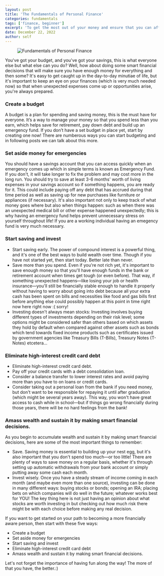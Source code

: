 ```yaml
---
layout: post
title: 'The Fundamentals of Personal Finance'
categories: fundamentals
tags: ['finance, beginner']
excerpt: 'To get the most out of your money and ensure that you can afford everything, make smart decisions about how to use it.'
date: December 22, 2022
author: self
---
```


<figure style="width: 600px" class="align-center">
  <img src="{{ '/images/blog/fundamentals-personal-finance.png' | absolute_url }}" alt="Fundamentals of Personal Finance">
</figure>   

You've got your budget, and you've got your savings, this is what everyone else but what else can you do? Well, how about doing some smart financial decisions that will make sure you have enough money for everything and then some? It's easy to get caught up in the day-to-day minutiae of life, but it's important to keep an eye on your finances (which is very much needed now) so that when unexpected expenses come up or opportunities arise, you're always prepared.

### Create a budget

A budget is a plan for spending and saving money, this is the must have for everyone. It’s a way to manage your money so that you spend less than you earn, which helps save for retirement, pay down debt and build up an emergency fund. If you don’t have a set budget in place yet, start by creating one now! There are numberous ways you can start budgeting and in following posts we can talk about this more.

### Set aside money for emergencies

You should have a savings account that you can access quickly when an emergency comes up which in simple terms is known as Emergency Fund. If you don't, it will take longer to fix the problem and may cost more in the long run. You should try to save at least 3-6 months' worth of living expenses in your savings account so if something happens, you are ready for it. This could include paying off any debt that has accrued during that time period as well as saving up for new purchases like furniture or appliances (if necessary). It's also important not only to keep track of what money goes where but also when things happen: such as when there was an unexpected medical bill or other expense happened unexpectedly; this is why having an emergency fund helps prevent unnecessary stress on yourself throughout life! If you are a working individual having an emegency fund is very much necessary.

### Start saving and invest

- Start saving early. The power of compound interest is a powerful thing, and it's one of the best ways to build wealth over time. Though if you have not started yet, then start today. Better late than never.
- Save more than you spend. Even if you're not rich yet, it's important to save enough money so that you'll have enough funds in the bank or retirement account when times get tough (or even before). That way, if something unexpected happens—like losing your job or health insurance—you'll still be financially stable enough to handle it properly without having to worry about going into debt because all your extra cash has been spent on bills and necessities like food and gas bills first before anything else could possibly happen at this point in time right now here right now :( sorry!
- Investing doesn't always mean stocks: Investing involves buying different types of investments depending on their risk level; some options might be considered safer than others based on which assets they hold by default when compared against other assets such as bonds which tend towards fixed income products such as certificates issued by government agencies like Treasury Bills (T-Bills), Treasury Notes (T-Notes) etcetera...

### Eliminate high-interest credit card debt

- Eliminate high-interest credit card debt.
- Pay off your credit cards with a debt consolidation loan.
- Consider a balance transfer to lower interest rates and avoid paying more than you have to on loans or credit cards.
- Consider taking out a personal loan from the bank if you need money, but don't want to be responsible for repaying it until after graduation (which might be several years away). This way, you won't have great access to cash while in school—but if things go wrong financially during those years, there will be no hard feelings from the bank!

### Amass wealth and sustain it by making smart financial decisions.

As you begin to accumulate wealth and sustain it by making smart financial decisions, here are some of the most important things to remember:

- Save. Saving money is essential to building up your nest egg, but it's also important that you don't spend too much—or too little! There are plenty of ways to save money on a regular basis, whether it's through setting up automatic withdrawals from your bank account or simply putting away some cash each month.
- Invest wisely. Once you have a steady stream of income coming in each month (and maybe even more than one source), investing can be done in many different ways: buying stocks or bonds; opening an IRA; placing bets on which companies will do well in the future; whatever works best for YOU! The key thing here is not just having an opinion about what stocks are worth investing in but checking out how much risk there might be with each choice before making any real decision.

If you want to get started on your path to becoming a more financially aware person, then start with these five ways:

- Create a budget
- Set aside money for emergencies
- Start saving and invest
- Eliminate high-interest credit card debt
- Amass wealth and sustain it by making smart financial decisions.

Let's not forget the importance of having fun along the way! The more of that you have, the better.:)
